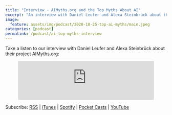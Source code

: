 ```yaml
---
title: "Interview - AIMyths.org and the Top Myths About AI"
excerpt: "An interview with Daniel Leufer and Alexa Steinbrück about their project AIMyths.org."
image: 
  feature: assets/img/podcast/2020-10-25-top-ai-myths/main.jpeg
categories: [podcast]
permalink: /podcast/ai-top-myths-interview
---
```

Take a listen to our interview with Daniel Leufer and Alexa Steinbrück about their project AIMyths.org:

<figure>
<iframe title="The Top Myths About AI" src="https://www.podbean.com/media/player/mgs78-f04e78&?from=usersite&skin=1&fonts=Helvetica&auto=0&download=1&share=1&version=1&btn-skin=103" height="122" width="100%" style="border: none;" scrolling="no" data-name="pb-iframe-player" ></iframe>
</figure> 

Subscribe: <a href="https://feed.podbean.com/aitalk/feed.xml">RSS</a> |
<a href="https://podcasts.apple.com/us/podcast/lets-talk-ai/id1502782720">iTunes</a> |
<a href="https://open.spotify.com/show/17HiNdxcoKJLLNibIAyUch">Spotify</a> |
<a href="https://pca.st/podcast/824c4060-472b-0138-9766-0acc26574db2">Pocket Casts</a> |
<a href="https://www.youtube.com/channel/UCKARTq-t5SPMzwtft8FWwnA">YouTube</a>

